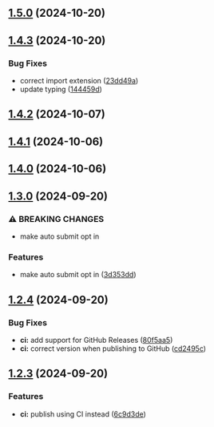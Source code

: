 

## [1.5.0](https://github.com/nerd-coder/svelte-zod-form/compare/v1.4.3...v1.5.0) (2024-10-20)

## [1.4.3](https://github.com/nerd-coder/svelte-zod-form/compare/v1.4.2...v1.4.3) (2024-10-20)


### Bug Fixes

* correct import extension ([23dd49a](https://github.com/nerd-coder/svelte-zod-form/commit/23dd49ad9dba78c6f47fca88f25ddb216c42622a))
* update typing ([144459d](https://github.com/nerd-coder/svelte-zod-form/commit/144459d4e47c6a7ab534bd795eb14390dab00002))

## [1.4.2](https://github.com/nerd-coder/svelte-zod-form/compare/v1.4.1...v1.4.2) (2024-10-07)

## [1.4.1](https://github.com/nerd-coder/svelte-zod-form/compare/v1.4.0...v1.4.1) (2024-10-06)

## [1.4.0](https://github.com/nerd-coder/svelte-zod-form/compare/v1.3.0...v1.4.0) (2024-10-06)

## [1.3.0](https://github.com/nerd-coder/svelte-zod-form/compare/1.2.4...1.3.0) (2024-09-20)


### ⚠ BREAKING CHANGES

* make auto submit opt in

### Features

* make auto submit opt in ([3d353dd](https://github.com/nerd-coder/svelte-zod-form/commit/3d353dd7e1f42da620a3639b7961072343d5233a))

## [1.2.4](https://github.com/nerd-coder/svelte-zod-form/compare/1.2.3...1.2.4) (2024-09-20)


### Bug Fixes

* **ci:** add support for GitHub Releases ([80f5aa5](https://github.com/nerd-coder/svelte-zod-form/commit/80f5aa5b5bff77a657cd7f1f6b9da47e0493913c))
* **ci:** correct version when publishing to GitHub ([cd2495c](https://github.com/nerd-coder/svelte-zod-form/commit/cd2495ca0a6f05faec0d65647f4cd8e3b385e54d))

## [1.2.3](https://github.com/nerd-coder/svelte-zod-form/compare/1.2.2...1.2.3) (2024-09-20)


### Features

* **ci:** publish using CI instead ([6c9d3de](https://github.com/nerd-coder/svelte-zod-form/commit/6c9d3de26245258dcbcc43da437d49a6ee8d135e))
